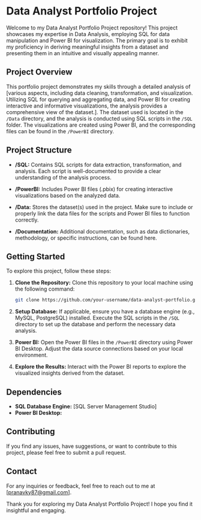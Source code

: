 # Data Analyst Portfolio Project

Welcome to my Data Analyst Portfolio Project repository! This project showcases my expertise in Data Analysis, employing SQL for data manipulation and Power BI for visualization. The primary goal is to exhibit my proficiency in deriving meaningful insights from a dataset and presenting them in an intuitive and visually appealing manner.

## Project Overview

This portfolio project demonstrates my skills through a detailed analysis of [various aspects, including data cleaning, transformation, and visualization. Utilizing SQL for querying and aggregating data, and Power BI for creating interactive and informative visualizations, the analysis provides a comprehensive view of the dataset.]. The dataset used is located in the `/Data` directory, and the analysis is conducted using SQL scripts in the `/SQL` folder. The visualizations are created using Power BI, and the corresponding files can be found in the `/PowerBI` directory.

## Project Structure

- **/SQL:** Contains SQL scripts for data extraction, transformation, and analysis. Each script is well-documented to provide a clear understanding of the analysis process.

- **/PowerBI:** Includes Power BI files (.pbix) for creating interactive visualizations based on the analyzed data.

- **/Data:** Stores the dataset(s) used in the project. Make sure to include or properly link the data files for the scripts and Power BI files to function correctly.

- **/Documentation:** Additional documentation, such as data dictionaries, methodology, or specific instructions, can be found here.

## Getting Started

To explore this project, follow these steps:

1. **Clone the Repository:** Clone this repository to your local machine using the following command:
    ```bash
    git clone https://github.com/your-username/data-analyst-portfolio.git
    ```

2. **Setup Database:** If applicable, ensure you have a database engine (e.g., MySQL, PostgreSQL) installed. Execute the SQL scripts in the `/SQL` directory to set up the database and perform the necessary data analysis.

3. **Power BI:** Open the Power BI files in the `/PowerBI` directory using Power BI Desktop. Adjust the data source connections based on your local environment.

4. **Explore the Results:** Interact with the Power BI reports to explore the visualized insights derived from the dataset.

## Dependencies

- **SQL Database Engine:** [SQL Server Management Studio]
- **Power BI Desktop:** 

## Contributing

If you find any issues, have suggestions, or want to contribute to this project, please feel free to submit a pull request.


## Contact

For any inquiries or feedback, feel free to reach out to me at [pranavky87@gmail.com].

Thank you for exploring my Data Analyst Portfolio Project! I hope you find it insightful and engaging.
